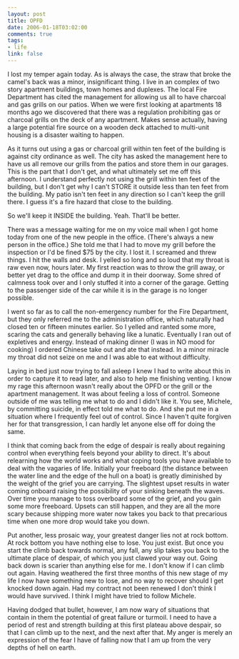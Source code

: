 ```yaml
--- 
layout: post
title: OPFD
date: 2006-01-18T03:02:00
comments: true
tags:
- life
link: false
---
```

I lost my temper again today. As is always the case, the straw that broke the camel's back was a minor, insignificant thing. I live in an complex of two story apartment buildings, town homes and duplexes. The local Fire Department has cited the management for allowing us all to have charcoal and gas grills on our patios. When we were first looking at apartments 18 months ago we discovered that there was a regulation prohibiting gas or charcoal grills on the deck of any apartment. Makes sense actually, having a large potential fire source on a wooden deck attached to multi-unit housing is a disaster waiting to happen.

As it turns out using a gas or charcoal grill within ten feet of the building is against city ordinance as well. The city has asked the management here to have us all remove our grills from the patios and store them in our garages.  This is the part that I don't get, and what ultimately set me off this afternoon. I understand perfectly not using the grill within ten feet of the building, but I don't get why I can't STORE it outside less than ten feet from the building. My patio isn't ten feet in any direction so I can't keep the grill there. I guess it's a fire hazard that close to the building.

So we'll keep it INSIDE the building. Yeah. That'll be better.

There was a message waiting for me on my voice mail when I got home today from one of the new people in the office. (There's always a new person in the office.) She told me that I had to move my grill before the inspection or I'd be fined $75 by the city. I lost it. I screamed and threw things. I hit the walls and desk. I yelled so long and so loud that my throat is raw even now, hours later. My first reaction was to throw the grill away, or better yet drag to the office and dump it in their doorway. Some shred of calmness took over and I only stuffed it into a corner of the garage. Getting to the passenger side of the car while it is in the garage is no longer possible.

I went so far as to call the non-emergency number for the Fire Department, but they only referred me to the administration office, which naturally had closed ten or fifteen minutes earlier. So I yelled and ranted some more, scaring the cats and generally behaving like a lunatic. Eventually I ran out of expletives and energy. Instead of making dinner (I was in NO mood for cooking) I ordered Chinese take out and ate that instead. In a minor miracle my throat did not seize on me and I was able to eat without difficulty.

Laying in bed just now trying to fall asleep I knew I had to write about this in order to capture it to read later, and also to help me finishing venting. I know my rage this afternoon wasn't really about the OPFD or the grill or the apartment management. It was about feeling a loss of control. Someone outside of me was telling me what to do and I didn't like it. You see, Michele, by committing suicide, in effect told me what to do. And she put me in a situation where I frequently feel out of control. Since I haven't quite forgiven her for that transgression, I can hardly let anyone else off for doing the same.

I think that coming back from the edge of despair is really about regaining control when everything feels beyond your ability to direct. It's about relearning how the world works and what coping tools you have available to deal with the vagaries of life.  Initially your freeboard (the distance between the water line and the edge of the hull on a boat) is greatly diminished by the weight of the grief you are carrying. The slightest upset results in water coming onboard raising the possibility of your sinking beneath the waves. Over time you manage to toss overboard some of the grief, and you gain some more freeboard. Upsets can still happen, and they are all the more scary because shipping more water now takes you back to that precarious time when one more drop would take you down.

Put another, less prosaic way, your greatest danger lies not at rock bottom. At rock bottom you have nothing else to lose. You just exist. But once you start the climb back towards normal, any fall, any slip takes you back to the ultimate place of despair, of which you just clawed your way out. Going back down is scarier than anything else for me. I don't know if I can climb out again. Having weathered the first three months of this new stage of my life I now have something new to lose, and no way to recover should I get knocked down again. Had my contract not been renewed I don't think I would have survived. I think I might have tried to follow Michele.

Having dodged that bullet, however, I am now wary of situations that contain in them the potential of great failure or turmoil. I need to have a period of rest and strength building at this first plateau above despair, so that I can climb up to the next, and the next after that. My anger is merely an expression of the fear I have of falling now that I am up from the very depths of hell on earth.
